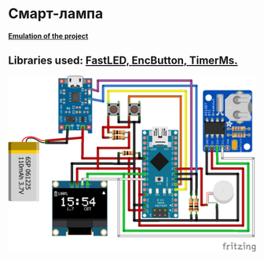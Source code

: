 # Смарт-лампа

#### <a href="https://wokwi.com/projects/353313031195168769">Emulation of the project</a>

## Libraries used: <a href="https://github.com/FastLED/FastLED">FastLED, </a> <a href="https://github.com/GyverLibs/EncButton">EncButton, </a> <a href="https://github.com/GyverLibs/TimerMs">TimerMs.</a>
<img src="https://github.com/boy4ik7/Wrist-watch/blob/main/Wrist%20watch_image.png?raw=true" width="800">

